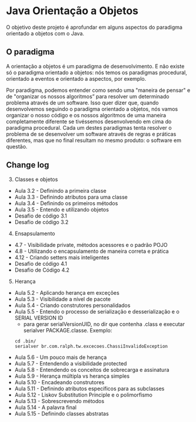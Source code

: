 
# Java Orientação a Objetos

O objetivo deste projeto é aprofundar em alguns aspectos do paradigma orientado a objetos com o Java.



## O paradigma
A orientação a objetos é um paradigma de desenvolvimento. E não existe só o paradigma orientado a objetos: nós temos os paradigmas procedural, orientado a eventos e orientado a aspectos, por exemplo.

Por paradigma, podemos entender como sendo uma "maneira de pensar" e de "organizar os nossos algoritmos” para resolver um determinado problema através de um software. Isso quer dizer que, quando desenvolvemos seguindo o paradigma orientado a objetos, nós vamos organizar o nosso código e os nossos algoritmos de uma maneira completamente diferente se tivéssemos desenvolvendo em cima do paradigma procedural. Cada um destes paradigmas tenta resolver o problema de se desenvolver um software através de regras e práticas diferentes, mas que no final resultam no mesmo produto: o software em questão.



## Change log
3. Classes e objetos
  - Aula 3.2 - Definindo a primeira classe
  - Aula 3.3 - Definindo atributos para uma classe
  - Aula 3.4 - Definindo os primeiros métodos
  - Aula 3.5 - Entendo e utilizando objetos
  - Desafio de código 3.1
  - Desafio de código 3.2

4. Ensapsulamento
  - 4.7 - Visibilidade private, métodos acessores e o padrão POJO
  - 4.8 - Utilizando o encapsulamento de maneira correta e prática
  - 4.12 - Criando setters mais inteligentes
  - Desafio de código 4.1
  - Desafio de Código 4.2

5. Herança
  - Aula 5.2 - Aplicando herança em exceções
  - Aula 5.3 - Visibilidade a nível de pacote
  - Aula 5.4 - Criando construtores personalidados
  - Aula 5.5 - Entendo o processo de serialização e desserialização e o SERIAL VERSION ID
    - para gerar serialVersionUID, no dir que contenha .class e executar serialver PACKAGE.classe. Exemplo:
    ```
    cd .bin/
    serialver br.com.ralph.tw.excecoes.ChassiInvalidoException
    ```
  - Aula 5.6 - Um pouco mais de herança
  - Aula 5.7 - Entendendo a visibilidade protected
  - Aula 5.8 - Entendendo os conceitos de sobrecarga e assinatura
  - Aula 5.9 - Herança múltipla vs herança simples
  - Aula 5.10 - Encadeando construtores
  - Aula 5.11 - Definindo atributos específicos para as subclasses
  - Aula 5.12 - Liskov Substitution Principle e o polimorfismo
  - Aula 5.13 - Sobrescrevendo métodos
  - Aula 5.14 - A palavra final
  - Aula 5.15 - Definindo classes abstratas
